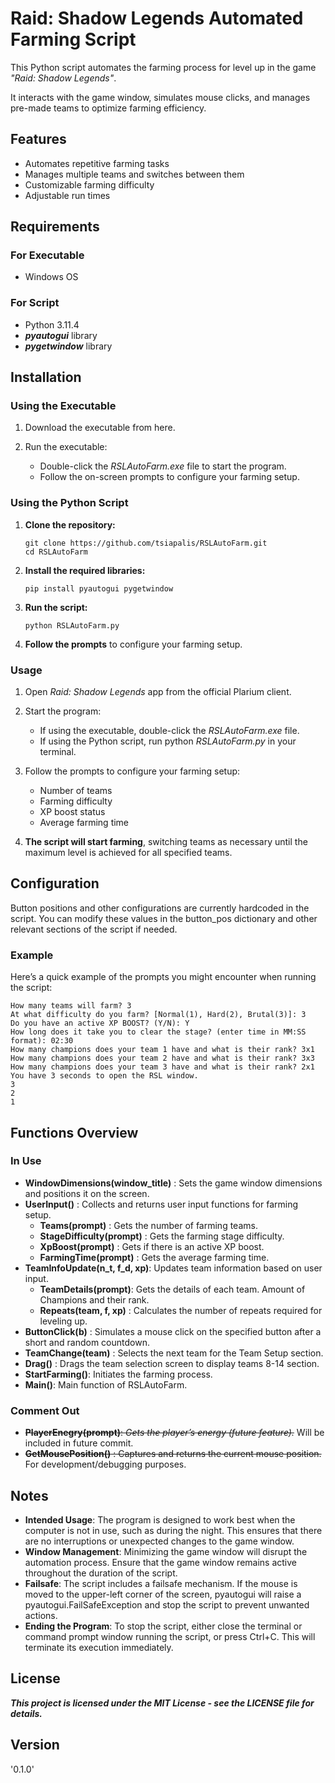 # Raid: Shadow Legends Automated Farming Script
This Python script automates the farming process for level up in the game *"Raid: Shadow Legends"*. 

It interacts with the game window, simulates mouse clicks, and manages pre-made teams to optimize farming efficiency.

## Features
- Automates repetitive farming tasks
- Manages multiple teams and switches between them
- Customizable farming difficulty
- Adjustable run times

## Requirements

### For Executable
- Windows OS
### For Script
- Python 3.11.4
- ***pyautogui*** library
- ***pygetwindow*** library

## Installation

### Using the Executable
1) Download the executable from here.

2) Run the executable:
   - Double-click the *RSLAutoFarm.exe* file to start the program.
   - Follow the on-screen prompts to configure your farming setup.

### Using the Python Script
1) **Clone the repository:**
    ```console
    git clone https://github.com/tsiapalis/RSLAutoFarm.git
    cd RSLAutoFarm
    ```
2) **Install the required libraries:**
   ```console
   pip install pyautogui pygetwindow
   ```
3) **Run the script:**
    ```console
    python RSLAutoFarm.py
    ```

4) **Follow the prompts** to configure your farming setup.

### Usage
1) Open *Raid: Shadow Legends* app from the official Plarium client.

2) Start the program:
   - If using the executable, double-click the *RSLAutoFarm.exe* file.
   - If using the Python script, run python *RSLAutoFarm.py* in your terminal.
    
3) Follow the prompts to configure your farming setup:
   -  Number of teams
   -  Farming difficulty
   -  XP boost status
   -  Average farming time

4) **The script will start farming**, switching teams as necessary until the maximum level is achieved for all specified teams.

## Configuration
Button positions and other configurations are currently hardcoded in the script. You can modify these values in the button_pos dictionary and other relevant sections of the script if needed.

### Example
Here’s a quick example of the prompts you might encounter when running the script:
```console
How many teams will farm? 3
At what difficulty do you farm? [Normal(1), Hard(2), Brutal(3)]: 3
Do you have an active XP BOOST? (Y/N): Y
How long does it take you to clear the stage? (enter time in MM:SS format): 02:30
How many champions does your team 1 have and what is their rank? 3x1
How many champions does your team 2 have and what is their rank? 3x3
How many champions does your team 3 have and what is their rank? 2x1
You have 3 seconds to open the RSL window.
3
2
1
```

## Functions Overview
### In Use
- **WindowDimensions(window_title)** : Sets the game window dimensions and positions it on the screen.
- **UserInput()** : Collects and returns user input functions for farming setup.
  - **Teams(prompt)** : Gets the number of farming teams.
  - **StageDifficulty(prompt)** : Gets the farming stage difficulty.
  - **XpBoost(prompt)** : Gets if there is an active XP boost.
  - **FarmingTime(prompt)** : Gets the average farming time.
- **TeamInfoUpdate(n_t, f_d, xp)**: Updates team information based on user input.
  - **TeamDetails(prompt)**: Gets the details of each team. Amount of Champions and their rank.
  - **Repeats(team, f, xp)** : Calculates the number of repeats required for leveling up.
- **ButtonClick(b)** : Simulates a mouse click on the specified button after a short and random countdown.
- **TeamChange(team)** : Selects the next team for the Team Setup section.
- **Drag()** : Drags the team selection screen to display teams 8-14 section.
- **StartFarming()**: Initiates the farming process.
- **Main()**: Main function of RSLAutoFarm.

### Comment Out
- ~~**PlayerEnegry(prompt)**: *Gets the player’s energy (future feature).*~~ Will be included in future commit.
- ~~**GetMousePosition()** : Captures and returns the current mouse position.~~ For development/debugging purposes.

## Notes
  - **Intended Usage**: The program is designed to work best when the computer is not in use, such as during the night. This ensures that there are no interruptions or unexpected changes to the game window.
  - **Window Management**: Minimizing the game window will disrupt the automation process. Ensure that the game window remains active throughout the duration of the script.
  - **Failsafe**: The script includes a failsafe mechanism. If the mouse is moved to the upper-left corner of the screen, pyautogui will raise a pyautogui.FailSafeException and stop the script to prevent unwanted actions.
  - **Ending the Program**: To stop the script, either close the terminal or command prompt window running the script, or press Ctrl+C. This will terminate its execution immediately.

## License
***This project is licensed under the MIT License - see the LICENSE file for details.***

## Version

'0.1.0'
